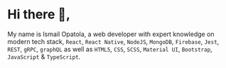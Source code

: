 <!--
**Ismail-Opatola/Ismail-Opatola** is a ✨ _special_ ✨ repository because its `README.md` (this file) appears on your GitHub profile.

Here are some ideas to get you started:

- 🔭 I’m currently working on ...
- 🌱 I’m currently learning ...
- 👯 I’m looking to collaborate on ...
- 🤔 I’m looking for help with ...
- 💬 Ask me about ...
- 📫 How to reach me: ...
- 😄 Pronouns: ...
- ⚡ Fun fact: ...
- 
-->

# Hi there 👋, 
My name is Ismail Opatola, a web developer with expert knowledge on modern tech stack, 
            `React`, <code>React Native</code>, <code>NodeJS</code>, <code>MongoDB</code>,
            <code>Firebase</code>, <code>Jest</code>, <code>REST</code>, <code>gRPC</code>,
            <code>graphQL</code> as well
            as <code>HTML5</code>, <code>CSS</code>, <code>SCSS</code>,
            <code>Material UI</code>, <code>Bootstrap</code>, <code>JavaScript</code> & <code>TypeScript</code>.

<!-- Have a look at some of my work for [mindandmobilitycare](https://mindandmobilitycare.com), [glooneevents](https://glooneevents.netlify.app/).

## Mind and Mobility Care Agency -->

<!-- | | |
|:-------------------------:|:-------------------------:|
|<img width="1604" alt="screen shot 2017-08-07 at 12 18 15 pm" src="https://drive.google.com/uc?export=view&id=1X3aDn0WQP60HNXDopnc5O7962VAwh-Tr" style="border:2px,solid,#fff;box-shadow:10px,10px,5px,#ccc;-moz-box-shadow:,10px,10px,5px,#ccc;-webkit-box-shadow:10px,10px,5px,#ccc;-khtml-box-shadow:10px,10px,5px,#ccc;">  Client facing website |<img width="1604" alt="screen shot 2017-08-07 at 12 18 15 pm" src="https://drive.google.com/uc?export=view&id=10p-hzOgl8BO68UZ0-ix19h3_Gh1NKU71" style="border: 1px solid #000;"> Custom CMS - Dashboard |
|<img width="1604" alt="screen shot 2017-08-07 at 12 18 15 pm" src="https://drive.google.com/uc?export=view&id=1I2SzNL12KGoGMLBJE-peU7zoPx0twnPL" style="border: 1px solid #000;"> Custom CMS - Pages |<img width="1604" alt="screen shot 2017-08-07 at 12 18 15 pm" src="https://drive.google.com/uc?export=view&id=178qJ1n0OSFwwLUjap6Fjwc0i1QeHqtbE" style="border: 1px solid #000;"> Custom CMS - Editor |  
|<img width="1604" alt="screen shot 2017-08-07 at 12 18 15 pm" src="https://drive.google.com/uc?export=view&id=1GOdlWNIHFjBibbUNESI4Mq_JaPmWOrjF" style="border: 1px solid #000;"> Custom CMS - Media | -->

<!-- ## Gloone Events

| | |
|:-------------------------:|:-------------------------:|
|<img width="1604" alt="screen shot 2017-08-07 at 12 18 15 pm" src="https://drive.google.com/uc?export=view&id=1yO1gNWAj7dvOopuklEVenwpEMN2yHQu8"> |<img width="1604" alt="screen shot 2017-08-07 at 12 18 15 pm" src="https://drive.google.com/uc?export=view&id=10eCJsri6ksbKZyNqi8Y-3oKaEpy3yHiW"> |

## 🎓 Study
I'm a self-taught JavaScript developer and currently studying _Advanced Diploma in Software Engineering_ at [APTECH](http://www.aptech-ng.com). 
🌱 I’m currently learning C++ and Microservices.

## Experience
I also have 1 year work experience as a Digital Marketer for [BIZCOMTEC SOLUTIONS](https://www.linkedin.com/company/bizcomtec-solutions/).

I'm open to full-time remote Frontend Developer Services. In the mean-time, 🔭 I’m currently working on [swapseller](https://github.com/swapseller) - an online marketplace for buying, selling and swapping personal items. -->


<!-- ## 🗺️ Location
I live in Lagos, Nigeria.

## 📫 How to reach me:
* Email: _opatolamails@gmail.com_
* Whatsapp: _+2348117464199_
* Twitter: [_@opatolaismail_](https://twitter.com/opatolaismail) -->
